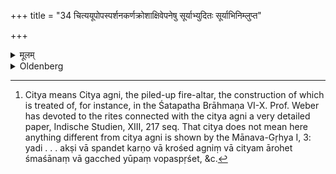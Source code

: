 +++
title = "34 चित्ययूपोपस्पर्शनकर्णक्रोशाक्षिवेपनेषु सूर्याभ्युदितः सूर्याभिनिम्लुप्त"

+++

<details><summary>मूलम्</summary>

चित्ययूपोपस्पर्शनकर्णक्रोशाक्षिवेपनेषु सूर्याभ्युदितः सूर्याभिनिम्लुप्त इन्द्रि यैश्च पापस्पर्शैः पुनर्मामैत्विन्द्रि यमित्येताभ्यामाज्याहुती जुहुयात् ३४
</details>

<details><summary>Oldenberg</summary>

34. [^17]  If he has touched a piled-up (fire-altar) or a sacrificial post, or if he has humming in his ears, or if his eye palpitates, or if the sun rises or sets while he is sleeping, or if his organs of sense have been defiled by something bad, let him sacrifice two Ājya oblations with the two verses, 'May my strength return to me' (Mantra-Brāhmaṇa I, 6, 33. 34).


[^17]:  Citya means Citya agni, the piled-up fire-altar, the construction of which is treated of, for instance, in the Śatapatha Brāhmaṇa VI-X. Prof. Weber has devoted to the rites connected with the citya agni a very detailed paper, Indische Studien, XIII, 217 seq. That citya does not mean here anything different from citya agni is shown by the Mānava-Gṛhya I, 3: yadi . . . akṣi vā spandet karṇo vā krośed agniṃ vā cityam ārohet śmaśānaṃ vā gacched yūpaṃ vopaspṛśet, &c.
</details>
